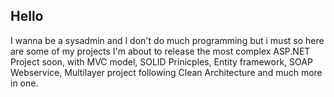 ## Hello

I wanna be a sysadmin and I don't do much programming but i must so here are some of my projects 
I'm about to release the most complex ASP.NET Project soon, with MVC model, SOLID Prinicples, Entity framework, SOAP Webservice, Multilayer project following Clean Architecture and much more in one. 
